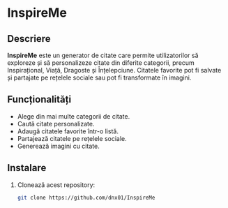 # InspireMe

## Descriere

**InspireMe** este un generator de citate care permite utilizatorilor să exploreze și să personalizeze citate din diferite categorii, precum Inspirațional, Viață, Dragoste și Înțelepciune. Citatele favorite pot fi salvate și partajate pe rețelele sociale sau pot fi transformate în imagini.

## Funcționalități

- Alege din mai multe categorii de citate.
- Caută citate personalizate.
- Adaugă citatele favorite într-o listă.
- Partajează citatele pe rețelele sociale.
- Generează imagini cu citate.

## Instalare

1. Clonează acest repository:
   ```bash
   git clone https://github.com/dnx01/InspireMe
